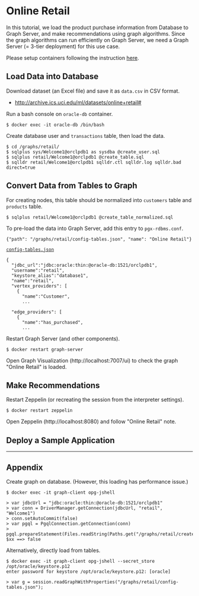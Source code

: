 # Online Retail

In this tutorial, we load the product purchase information from Database to Graph Server, and make recommendations using graph algorithms. Since the graph algorithms can run efficiently on Graph Server, we need a Graph Server (= 3-tier deployment) for this use case.

Please setup containers following the instruction [here](https://github.com/ryotayamanaka/oracle-pg/blob/master/README.md).

## Load Data into Database

Download dataset (an Excel file) and save it as `data.csv` in CSV format.

* http://archive.ics.uci.edu/ml/datasets/online+retail#

Run a bash console on `oracle-db` container.

    $ docker exec -it oracle-db /bin/bash

Create database user and `transactions` table, then load the data.

    $ cd /graphs/retail/
    $ sqlplus sys/Welcome1@orclpdb1 as sysdba @create_user.sql
    $ sqlplus retail/Welcome1@orclpdb1 @create_table.sql
    $ sqlldr retail/Welcome1@orclpdb1 sqlldr.ctl sqlldr.log sqlldr.bad direct=true

## Convert Data from Tables to Graph 

For creating nodes, this table should be normalized into `customers` table and `products` table.

    $ sqlplus retail/Welcome1@orclpdb1 @create_table_normalized.sql

To pre-load the data into Graph Server, add this entry to `pgx-rdbms.conf`.

    {"path": "/graphs/retail/config-tables.json", "name": "Online Retail"}

[`config-tables.json`](https://github.com/ryotayamanaka/oracle-pg/blob/master/graphs/retail/config-tables.json)

```
{
  "jdbc_url":"jdbc:oracle:thin:@oracle-db:1521/orclpdb1",
  "username":"retail",
  "keystore_alias":"database1",
  "name":"retail",
  "vertex_providers": [
    {
      "name":"Customer",
      ...

  "edge_providers": [
    {
      "name":"has_purchased",
      ...

```

Restart Graph Server (and other components).

    $ docker restart graph-server

Open Graph Visualization (http://localhost:7007/ui) to check the graph "Online Retail" is loaded.


## Make Recommendations

Restart Zeppelin (or recreating the session from the interpreter settings).

    $ docker restart zeppelin

Open Zeppelin (http://localhost:8080) and follow "Online Retail" note.


## Deploy a Sample Application




---

## Appendix

Create graph on database. (However, this loading has performance issue.)

    $ docker exec -it graph-client opg-jshell

    > var jdbcUrl = "jdbc:oracle:thin:@oracle-db:1521/orclpdb1"
    > var conn = DriverManager.getConnection(jdbcUrl, "retail", "Welcome1")
    > conn.setAutoCommit(false)
    > var pgql = PgqlConnection.getConnection(conn)
    > pgql.prepareStatement(Files.readString(Paths.get("/graphs/retail/create_pg.pgql"))).execute()
    $xx ==> false

Alternatively, directly load from tables.

    $ docker exec -it graph-client opg-jshell --secret_store /opt/oracle/keystore.p12
    enter password for keystore /opt/oracle/keystore.p12: [oracle]

    > var g = session.readGraphWithProperties("/graphs/retail/config-tables.json");
